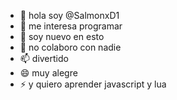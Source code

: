 - 👋 hola soy @SalmonxD1
- 👀 me interesa programar
- 🌱 soy nuevo en esto
- 💞️ no colaboro con nadie
- 📫 divertido
- 😄 muy alegre
- ⚡ y quiero aprender javascript y lua

<!---
SalmonxD1/SalmonxD1 is a ✨ special ✨ repository because its `README.md` (this file) appears on your GitHub profile.
You can click the Preview link to take a look at your changes.
--->
